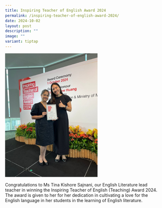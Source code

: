 ```yaml
---
title: Inspiring Teacher of English Award 2024
permalink: /inspiring-teacher-of-english-award-2024/
date: 2024-10-02
layout: post
description: ""
image: ""
variant: tiptap
---
```

<p></p>
<div class="isomer-image-wrapper">
<img style="width: 60%;" height="auto" width="100%" alt="Ms Kishore (left) with Ms Bian, Principal of Evergreen Secondary School" src="/images/Tina_Kishore_with_Ms_Bian.jpg">
</div>
<p>Congratulations to Ms Tina Kishore Sajnani, our English Literature lead
teacher in winning the Inspiring Teacher of English (Teaching) Award 2024.
The award is given to her for her dedication in cultivating a love for
the English language in her students in the learning of English literature.</p>
<p></p>